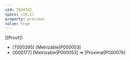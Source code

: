 ```yaml
---
uid: T024742
space: c[0,1]
property: proximal
value: true
---
```

[[Proof]]

* [T000395] [Metrizable|P000053]
* [I000177] [Metrizable|P000053] => [Proximal|P000076]

